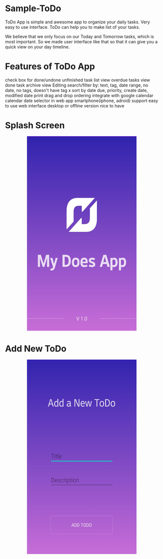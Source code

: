 # Sample-ToDo

ToDo App is simple and awesome app to organize your daily tasks. Very easy to use interface. ToDo can help you to make list of your tasks.

We believe that we only focus on our Today and Tomorrow tasks, which is most important. So we made user interface like that so that it can give you a quick view on your day timeline.

# Features of ToDo App 
check box for done/undone
unfinished task list view
overdue tasks view
done task archive view
Editing
search/filter by: text, tag, date range, no date, no tags, doesn't have tag x
sort by date due, priority, create date, modified date
print
drag and drop ordering
integrate with google calendar
calendar date selector in web app
smartphone(iphone, adroid) support
easy to use web interface
desktop or offline version nice to have


# Splash Screen
<p align="center">
<img src="./Readme_images/1.jpeg" width="360" height="640">
</p>

# Add New ToDo
<p align="center">
<img src="./Readme_images/2.jpeg" width="360" height="640">
</p>
